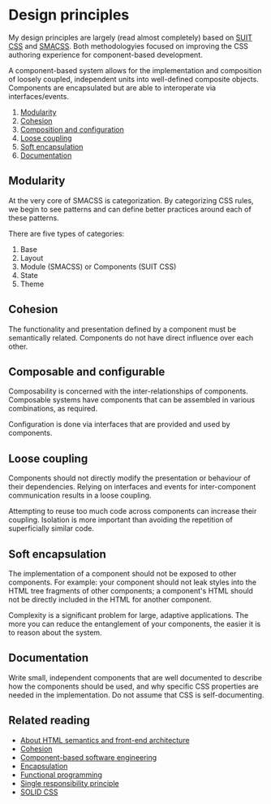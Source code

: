 # Design principles

My design principles are largely (read almost completely) based on [SUIT CSS](https://github.com/suitcss/suit/tree/master/doc) and [SMACSS](https://smacss.com/). Both methodologyies focused on improving the CSS authoring experience for component-based development.

A component-based system allows for the implementation and composition of loosely coupled, independent units into well-defined composite objects. Components are encapsulated but are able to interoperate via interfaces/events.

1. [Modularity](#modularity)
2. [Cohesion](#cohesion)
3. [Composition and configuration](#composition)
4. [Loose coupling](#coupling)
5. [Soft encapsulation](#encapsulation)
6. [Documentation](#documentation)

<a name="modularity"></a>
## Modularity

At the very core of SMACSS is categorization. By categorizing CSS rules, we begin to see patterns and can define better practices around each of these patterns.

There are five types of categories:

1. Base
2. Layout
3. Module (SMACSS) or Components (SUIT CSS)
4. State
5. Theme



<a name="cohesion"></a>
## Cohesion

The functionality and presentation defined by a component must be semantically
related. Components do not have direct influence over each other.

<a name="composition"></a>
## Composable and configurable

Composability is concerned with the inter-relationships of components.
Composable systems have components that can be assembled in various
combinations, as required.

Configuration is done via interfaces that are provided and used by components.

<a name="coupling"></a>
## Loose coupling

Components should not directly modify the presentation or behaviour of their
dependencies. Relying on interfaces and events for inter-component
communication results in a loose coupling.

Attempting to reuse too much code across components can increase their
coupling. Isolation is more important than avoiding the repetition of
superficially similar code.

<a name="encapsulation"></a>
## Soft encapsulation

The implementation of a component should not be exposed to other components.
For example: your component should not leak styles into the HTML tree fragments
of other components; a component's HTML should not be directly included in the
HTML for another component.

Complexity is a significant problem for large, adaptive applications. The more
you can reduce the entanglement of your components, the easier it is to reason
about the system.

<a name="documentation"></a>
## Documentation

Write small, independent components that are well documented to describe how
the components should be used, and why specific CSS properties are needed in
the implementation. Do not assume that CSS is self-documenting.

## Related reading

* [About HTML semantics and front-end architecture](http://nicolasgallagher.com/about-html-semantics-front-end-architecture/)
* [Cohesion](http://en.wikipedia.org/wiki/Cohesion_(computer_science))
* [Component-based software engineering](http://en.wikipedia.org/wiki/Component-based_software_engineering)
* [Encapsulation](http://en.wikipedia.org/wiki/Encapsulation_(object-oriented_programming))
* [Functional programming](http://en.wikipedia.org/wiki/Functional_programming)
* [Single responsibility principle](http://en.wikipedia.org/wiki/Single_responsibility_principle)
* [SOLID CSS](http://blog.millermedeiros.com/solid-css/)
